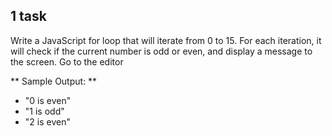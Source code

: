 ## 1 task

Write a JavaScript for loop that will iterate from 0 to 15. For each iteration, it will check if the current number is odd or even, and display a message to the screen. Go to the editor 

** Sample Output: **
- "0 is even" 
- "1 is odd" 
- "2 is even" 

